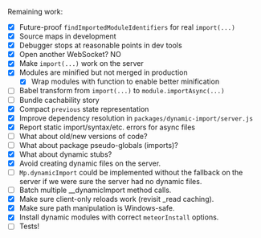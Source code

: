 Remaining work:

- [x] Future-proof `findImportedModuleIdentifiers` for real `import(...)`
- [x] Source maps in development
- [x] Debugger stops at reasonable points in dev tools
- [x] Open another WebSocket? NO
- [x] Make `import(...)` work on the server
- [x] Modules are minified but not merged in production
  - [x] Wrap modules with function to enable better minification
- [ ] Babel transform from `import(...)` to `module.importAsync(...)`
- [ ] Bundle cachability story
- [x] Compact `previous` state representation
- [x] Improve dependency resolution in `packages/dynamic-import/server.js`
- [x] Report static import/syntax/etc. errors for async files
- [ ] What about old/new versions of code?
- [ ] What about package pseudo-globals (imports)?
- [x] What about dynamic stubs?
- [x] Avoid creating dynamic files on the server.
- [ ] `Mp.dynamicImport` could be implemented without the fallback on the
      server if we were sure the server had no dynamic files.
- [ ] Batch multiple __dynamicImport method calls.
- [x] Make sure client-only reloads work (revisit _read caching).
- [x] Make sure path manipulation is Windows-safe.
- [x] Install dynamic modules with correct `meteorInstall` options.
- [ ] Tests!

